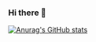 ### Hi there 👋
[![Anurag's GitHub stats](https://github-readme-stats.vercel.app/api?username=SABERBOY&show_icons=true&theme=radical)](https://github.com/anuraghazra/github-readme-stats)
<!--
**SABERBOY/SABERBOY** is a ✨ _special_ ✨ repository because its `README.md` (this file) appears on your GitHub profile.

Here are some ideas to get you started:

- 🔭 I’m currently working on ...
- 🌱 I’m currently learning ...
- 👯 I’m looking to collaborate on ...
- 🤔 I’m looking for help with ...
- 💬 Ask me about ...
- 📫 How to reach me: ...
- 😄 Pronouns: ...
- ⚡ Fun fact: ...
-->
